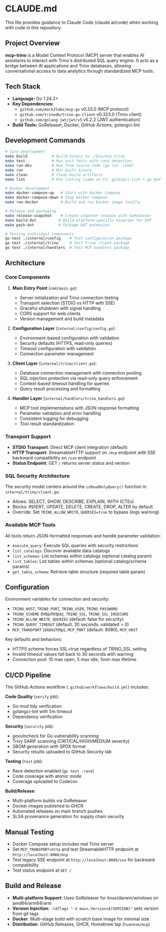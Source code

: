 # CLAUDE.md

This file provides guidance to Claude Code (claude.ai/code) when working with code in this repository.

## Project Overview

**mcp-trino** is a Model Context Protocol (MCP) server that enables AI assistants to interact with Trino's distributed SQL query engine. It acts as a bridge between AI applications and Trino databases, allowing conversational access to data analytics through standardized MCP tools.

## Tech Stack

- **Language:** Go 1.24.2+
- **Key Dependencies:** 
  - `github.com/mark3labs/mcp-go` v0.33.0 (MCP protocol)
  - `github.com/trinodb/trino-go-client` v0.323.0 (Trino client)
  - `github.com/golang-jwt/jwt/v5` v5.2.2 (JWT authentication)
- **Build Tools:** GoReleaser, Docker, GitHub Actions, golangci-lint

## Development Commands

```bash
# Core development
make build           # Build binary to ./bin/mcp-trino
make test            # Run unit tests with race detection
make run-dev         # Run from source code (go run ./cmd)
make run             # Run built binary
make clean           # Clean build artifacts
make lint            # Run linting (same as CI: golangci-lint + go mod tidy)

# Docker development
make docker-compose-up   # Start with Docker Compose
make docker-compose-down # Stop Docker Compose
make run-docker          # Build and run Docker image locally

# Release and packaging
make release-snapshot    # Create snapshot release with GoReleaser
make build-dxt          # Build platform-specific binaries for DXT
make pack-dxt           # Package DXT extension

# Testing individual components
go test ./internal/config    # Test configuration package
go test ./internal/trino     # Test Trino client package
go test ./internal/handlers  # Test MCP handlers package
```

## Architecture

### Core Components

1. **Main Entry Point** (`cmd/main.go`): 
   - Server initialization and Trino connection testing
   - Transport selection (STDIO vs HTTP with SSE)
   - Graceful shutdown with signal handling
   - CORS support for web clients
   - Version management and build metadata

2. **Configuration Layer** (`internal/config/config.go`): 
   - Environment-based configuration with validation
   - Security defaults (HTTPS, read-only queries)
   - Timeout configuration with validation
   - Connection parameter management

3. **Client Layer** (`internal/trino/client.go`): 
   - Database connection management with connection pooling
   - SQL injection protection via read-only query enforcement
   - Context-based timeout handling for queries
   - Query result processing and formatting

4. **Handler Layer** (`internal/handlers/trino_handlers.go`): 
   - MCP tool implementations with JSON response formatting
   - Parameter validation and error handling
   - Consistent logging for debugging
   - Tool result standardization

### Transport Support

- **STDIO Transport**: Direct MCP client integration (default)
- **HTTP Transport**: StreamableHTTP support on `/mcp` endpoint with SSE backward compatibility on `/sse` endpoint
- **Status Endpoint**: GET `/` returns server status and version

### SQL Security Architecture

The security model centers around the `isReadOnlyQuery()` function in `internal/trino/client.go`:
- Allows: SELECT, SHOW, DESCRIBE, EXPLAIN, WITH (CTEs)
- Blocks: INSERT, UPDATE, DELETE, CREATE, DROP, ALTER by default
- Override: Set `TRINO_ALLOW_WRITE_QUERIES=true` to bypass (logs warning)

### Available MCP Tools

All tools return JSON-formatted responses and handle parameter validation:
- `execute_query`: Execute SQL queries with security restrictions
- `list_catalogs`: Discover available data catalogs
- `list_schemas`: List schemas within catalogs (optional catalog param)
- `list_tables`: List tables within schemas (optional catalog/schema params)
- `get_table_schema`: Retrieve table structure (required table param)

## Configuration

Environment variables for connection and security:
- `TRINO_HOST`, `TRINO_PORT`, `TRINO_USER`, `TRINO_PASSWORD`
- `TRINO_SCHEME` (http/https), `TRINO_SSL`, `TRINO_SSL_INSECURE`
- `TRINO_ALLOW_WRITE_QUERIES` (default: false for security)
- `TRINO_QUERY_TIMEOUT` (default: 30 seconds, validated > 0)
- `MCP_TRANSPORT` (stdio/http), `MCP_PORT` (default: 8080), `MCP_HOST`

Key defaults and behaviors:
- HTTPS scheme forces SSL=true regardless of TRINO_SSL setting
- Invalid timeout values fall back to 30 seconds with warning
- Connection pool: 10 max open, 5 max idle, 5min max lifetime

## CI/CD Pipeline

The GitHub Actions workflow (`.github/workflows/build.yml`) includes:

**Code Quality** (`verify` job):
- Go mod tidy verification
- golangci-lint with 5m timeout
- Dependency verification

**Security** (`security` job):
- govulncheck for Go vulnerability scanning
- Trivy SARIF scanning (CRITICAL/HIGH/MEDIUM severity)
- SBOM generation with SPDX format
- Security results uploaded to GitHub Security tab

**Testing** (`test` job):
- Race detection enabled (`go test -race`)
- Code coverage with atomic mode
- Coverage uploaded to Codecov

**Build/Release**:
- Multi-platform builds via GoReleaser
- Docker images published to GHCR
- Automated releases on main branch pushes
- SLSA provenance generation for supply chain security

## Manual Testing

- Docker Compose setup includes real Trino server  
- Set `MCP_TRANSPORT=http` and test StreamableHTTP endpoint at `http://localhost:8080/mcp`
- Test legacy SSE endpoint at `http://localhost:8080/sse` for backward compatibility
- Test status endpoint at `GET /`

## Build and Release

- **Multi-platform Support**: Uses GoReleaser for linux/darwin/windows on amd64/arm64/arm
- **Version Injection**: `-ldflags "-X main.Version=$(VERSION)"` sets version from git tags
- **Docker**: Multi-stage build with scratch base image for minimal size
- **Distribution**: GitHub Releases, GHCR, Homebrew tap (`tuannvm/mcp`)